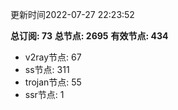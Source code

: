 更新时间2022-07-27 22:23:52

**总订阅: 73**
**总节点: 2695**
**有效节点: 434**
- v2ray节点: 67
- ss节点: 311
- trojan节点: 55
- ssr节点: 1
